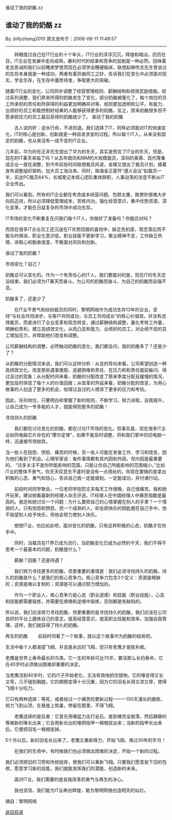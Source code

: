 谁动了我的奶酪 zz
## 谁动了我的奶酪 zz

By: *billyzhang2010* 原文发布于：*2006-06-11 11:49:57*

 

--------------------------------------------------------------

　　转眼度过自己在IT行业的十个年头，IT行业的浮浮沉沉，辉煌和暗淡，历历在目。IT企业在发展中走向成熟，暴利时代的结束和竞争的加剧是一种必然。回味着老总告诫的我们以前睡席梦思而现在必须学会睡硬板床，联想起柳传志先生曾说过的生存本身就是一种成功，两者有着异曲同工之妙，告诉我们在变化中必须面对现实，学会生存，在生存中蓄势待发，争取更大的突破。

随着IT行业的变化，公司同步调整了经营管理规则、薪酬结构和绩效奖励措施。经过系列调整，我们原来所得的奶酪发生了变化，部分奶酪被量化了，每个岗位的员工所承担的责任和所获得的利益更加明确并对等，规则更加透明和公平。有能力、业绩好的员工和能控制好结果的人能够获得更多的奶酪，反之，原来奶酪很多但不愿承担压力的员工最后获得的奶酪就少了。
谁动了我的奶酪

　　古人说的好：逆水行舟，不进则退。我们选择了IT，同样必须面对IT的快速变化，IT的核心是创新，创新就是一种自发求变的过程。所以每个IT人，从来没有固定的奶酪，也从来没有一成不变的IT企业。

  
几年前，华为的任正非先生提出了华为的冬天，其实是预言了IT业的冬天。但是，现在的IT春天来临了吗？从去年朗讯和IBM的大规模裁员，深圳的奥尊、现代等集成企业一直在调整，到今年前些时间联想裁员风波，金蝶又提出了裁员计划，接着宣布调整组织架构，加大员工淘汰率。同时，珠海金正密开“遵义会议”拟裁员一半，实达PC裁员64%，长城笔记本核心团队集体辞职，人事动荡的消息不断从IT企业传出。

  我们可以看到，所有的IT企业都在考虑成本经营问题。包袱太重，致使你很难大步向前迈进，所以必须降低管理成本，苦练内功，强化经营意识，集中优势资源，深化变革，才能在日益复杂的市场中成功生存。

  IT市场的变化不断重复在问我们每个IT人，你做好了准备吗？你能应对吗？

而现在很多IT企业员工还沉迷在IT优势回报的喜悦中，缺乏危机感，观念落后而不能与时俱进，职业化意识低，职业技能不更新学习，敬业精神不足，工作缺乏热情，进取心和勤奋度差，不敢面对风险和创新。

  谁动了我的奶酪？

  市场变化？自己？

  奶酪总可以变化的。作为一个有责任心的IT人，我们要面对的是，现在IT的冬天还没结束，我们必须为IT春天而奋斗，为公司的奶酪而奋斗，为自己的奶酪而自强不息。

奶酪多了，还是少了

　　在IT业不景气和纷纷裁员的同时，黎明网络作为成功生存13年的企业，坚持“与社会共同进步，与客户共同成功，与员工共同成长”的核心价值观，并没有选择裁员，而是进行了企业变革和观念转变，通过薪酬结构调整，量化考核工作量，明确权责利，建立高绩效文化，从而凸显有能力、业绩好的员工，对业绩不佳的员工增加压力，并帮助他们改变和调整。

  公司薪酬结构的调整，必然触动奶酪的变化，我们都会问，我的奶酪多了？还是少了？

从奶酪的分配情况来说，我们可以这样分析：从总的导向来看，公司希望创造一种高绩效文化，改变那些遇事推脱、逃避困难和责任、在压力和和责任面前躲闪、得过且过的现象；从分配时间来看，奶酪的分配改变了原来季度分配且缓慢的情况，更加及时体现了每个人的价值回报；从改革的外延来看，奶酪分配的改变，为用心做事的人创造了更多的机会，给得过且过的人增添了更多的压力和考验。

  因此，任何岗位，只要明白和掌握了新的规则，不断学习，努力进取，自我提升，让自己成为一专多能的人才，就能得到更多的奶酪！

寻找持久的奶酪

　　我们都在讨论变化的奶酪，都在讨论IT市场的变化，但事实是，现在很多IT企业如同电脑芯片存在的“摩尔定律”，如果不能及时调整，将和我们家中的旧电脑一样，迅速被市场抛弃。

当一些人在抱怨、愤怒、痛苦的时候，另一些人可能在发奋工作、学习和改变，因为他们看到了机会。心理学家说：每件事情都有其内因和外因，但内因是最重要的。
“过多关注不是你所能影响的范围，只能让你自己所能影响的范围缩小。”比如IT业的整体不景气，你天天叹息生不逢时是没有一点用处的，你现在要做的是拿出积极的心态、勇气和信心，告诉自己我一定能做到，一定能成功，并付诸行动。

　　前段时间同学聚会，一位老同学抱怨丈夫每天工作很晚，自己很痛苦。我和她开玩笑，建议她看最新的经理人杂志评选，IT经理人在中国经理人中痛苦指数是最高的。我还和她讨论一个问题：为什么要把自己的心情掌握在别人的手里？一个懦弱的人，只有抱怨和愤怒，但一个成熟的人，却会把快乐的钥匙握在自己手中，他不指望别人给予快乐，但他会努力使别人快乐。

　　想想IT业，也应如此吧，面对变化的奶酪，只有这样积极的心态，奶酪才在你手中。

　　同时，当裁员在IT界已成为流行，当奶酪变化已成为必然的今天，我们不得不思考一个最基本的问题，奶酪是什么？

　　薪酬？回报？还是待遇？

　　我们努力寻找更多的奶酪，但更重要的事情是：我们必须寻找持久的奶酪，持久的奶酪是什么？是我们的核心竞争力。核心竞争力包含3个定义：资源是稀缺的；资源是难以复制的；资源是可以通过努力增加的。

　　作为一个职业人，核心竞争力是心态（职业道德）和技能（职业技能），心态和技能都需要锻炼，并需要在顺境和逆境中锻炼，否则都是有缺陷的。

所以说，我们应该努力寻找奶酪，但更重要的是寻找持久的奶酪，我们应该在公司良好的平台上磨练自己的意志，提高经营意识，提高职业技能和效率，加强自我管理，这样，我们就获得了持久的奶酪。

再生的奶酪
　　前段时间看了一个故事，就以这个故事作为奶酪的结局吧。

生活中每个人都渴望飞翔，并且是永远的飞翔，但只有老鹰才是胜利者。

老鹰是世界上寿命最长的鸟类。它一生的年龄可达70岁。要活那么长的寿命，它在40岁时必须做出困难却重要的决定。

  当老鹰活到40岁时，它的爪子开始老化，无法有效地抓住猎物。它的喙变得又长又弯，几乎碰到胸膛。它的翅膀变得十分沉重，因为它的羽毛长得又浓又厚，使得飞翔十分吃力。

它只有两种选择：等死，或者经过一个痛苦的更新过程———150天漫长的磨练，努力飞到山顶，在悬崖上筑巢，停留在那里，不得飞翔。

　　老鹰选择的是后者：它首先用喙猛力击打岩石，直到喙完全脱落，然后静静的等候新的喙长出来；它会用新长出的喙把指甲一根根拔出来；当新的指甲长出来后，它便把羽毛一根根拔掉。

5个月以后，新的羽毛长出来了。老鹰又重新得力，开始飞翔，再过30年的岁月！

　　在我们的生命中，有时候我们也必须做出困难的决定，开始一个新的过程。

我们必须把旧的习惯和传统抛弃，使我们可以重新飞翔。只要我们愿意放下旧的包袱，愿意学习新的技能，我们就能发挥我们的潜能，创造新的未来。

　　面对IT业，我们需要的是自我改革的勇气与再生的决心。

　　我也坚信，我们能为IT业再创辉煌，能为黎明网络创造明天的灿烂。

                         
摘自：黎明网络

[返回目录](index.html)
